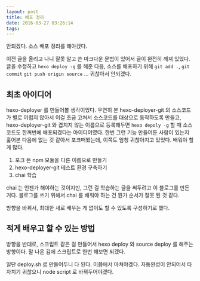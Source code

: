 ```yaml
---
layout: post
title: 배포 정리
date: 2016-03-27 03:26:14
tags:
---
```


안되겠다. 소스 배포 정리를 해야겠다.

이전 글을 올리고 나니 잘못 알고 쓴 마크다운 문법이 있어서 글이 완전히 깨져 있었다. 글을 수정하고 `hexo deploy -g` 를 해준 다음, 소스를 배포하기 위해 `git add .`, `git commit` `git push origin source` ... 귀찮아서 안되겠다.

## 최초 아이디어
hexo-deployer 를 만들어볼 생각이었다. 우연히 본 hexo-deployer-git 의 소스코드가 별로 어렵지 않아서 이걸 조금 고쳐서 소스코드를 대상으로 동작하도록 만들고, hexo-deployer-git 와 겹치지 않는 이름으로 등록해두면 `hexo depoly -g` 할 때 소스코드도 한꺼번에 배포되겠다는 아이디어였다.
 한번 그런 기능 만들어둔 사람이 있는지 훑어본 다음에 없는 것 같아서 포크떠봤는데, 이쪽도 엄청 귀찮아지고 있었다. 배워야 할 게 많다.

1. 포크 뜬 npm 모듈을 다른 이름으로 만들기
2. hexo-deployer-git 테스트 환경 구축하기
3. chai 학습

chai 는 언젠가 해야하는 것이지만, 그런 걸 학습하는 글을 써두려고 이 블로그를 만든 거다. 블로그를 쓰기 위해서 chai 를 배워야 하는 건 뭔가 순서가 잘못 된 것 같다.

방향을 바꿔서, 최대한 새로 배우는 게 없이도 할 수 있도록 구성하기로 했다.

## 적게 배우고 할 수 있는 방법
방향을 반대로, 스크립트 같은 걸 만들어서 hexo deploy 와 source deploy 를 해주는 방향이다. 말 나온 김에 스크립트로 한번 해보면 되겠다.

일단 deploy.sh 로 만들어두니 다 된다. 이쯤에서 마쳐야겠다. 자동완성이 안되어서 타자치기 귀찮으니 node script 로 바꿔두어야겠다.
